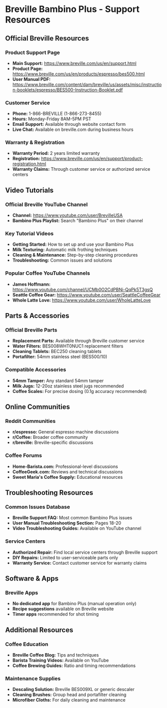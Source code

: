 # Breville Bambino Plus - Support Resources

## Official Breville Resources

### Product Support Page
- **Main Support:** https://www.breville.com/us/en/support.html
- **Product Page:** https://www.breville.com/us/en/products/espresso/bes500.html
- **User Manual PDF:** https://www.breville.com/content/dam/breville/us/assets/misc/instruction-booklets/espresso/BES500-Instruction-Booklet.pdf

### Customer Service
- **Phone:** 1-866-BREVILLE (1-866-273-8455)
- **Hours:** Monday-Friday 8AM-5PM PST
- **Email Support:** Available through website contact form
- **Live Chat:** Available on breville.com during business hours

### Warranty & Registration
- **Warranty Period:** 2 years limited warranty
- **Registration:** https://www.breville.com/us/en/support/product-registration.html
- **Warranty Claims:** Through customer service or authorized service centers

## Video Tutorials

### Official Breville YouTube Channel
- **Channel:** https://www.youtube.com/user/BrevilleUSA
- **Bambino Plus Playlist:** Search "Bambino Plus" on their channel

### Key Tutorial Videos
- **Getting Started:** How to set up and use your Bambino Plus
- **Milk Texturing:** Automatic milk frothing techniques
- **Cleaning & Maintenance:** Step-by-step cleaning procedures
- **Troubleshooting:** Common issues and solutions

### Popular Coffee YouTube Channels
- **James Hoffmann:** https://www.youtube.com/channel/UCMb0O2CdPBNi-QqPk5T3gsQ
- **Seattle Coffee Gear:** https://www.youtube.com/user/SeattleCoffeeGear
- **Whole Latte Love:** https://www.youtube.com/user/WholeLatteLove

## Parts & Accessories

### Official Breville Parts
- **Replacement Parts:** Available through Breville customer service
- **Water Filters:** BES008WHT0NUC1 replacement filters
- **Cleaning Tablets:** BEC250 cleaning tablets
- **Portafilter:** 54mm stainless steel (BES500/10)

### Compatible Accessories
- **54mm Tamper:** Any standard 54mm tamper
- **Milk Jugs:** 12-20oz stainless steel jugs recommended
- **Coffee Scales:** For precise dosing (0.1g accuracy recommended)

## Online Communities

### Reddit Communities
- **r/espresso:** General espresso machine discussions
- **r/Coffee:** Broader coffee community
- **r/breville:** Breville-specific discussions

### Coffee Forums
- **Home-Barista.com:** Professional-level discussions
- **CoffeeGeek.com:** Reviews and technical discussions
- **Sweet Maria's Coffee Supply:** Educational resources

## Troubleshooting Resources

### Common Issues Database
- **Breville Support FAQ:** Most common Bambino Plus issues
- **User Manual Troubleshooting Section:** Pages 18-20
- **Video Troubleshooting Guides:** Available on YouTube channel

### Service Centers
- **Authorized Repair:** Find local service centers through Breville support
- **DIY Repairs:** Limited to user-serviceable parts only
- **Warranty Service:** Contact customer service for warranty claims

## Software & Apps

### Breville Apps
- **No dedicated app** for Bambino Plus (manual operation only)
- **Recipe suggestions** available on Breville website
- **Timer apps** recommended for shot timing

## Additional Resources

### Coffee Education
- **Breville Coffee Blog:** Tips and techniques
- **Barista Training Videos:** Available on YouTube
- **Coffee Brewing Guides:** Ratio and timing recommendations

### Maintenance Supplies
- **Descaling Solution:** Breville BES009XL or generic descaler
- **Cleaning Brushes:** Group head and portafilter cleaning
- **Microfiber Cloths:** For daily cleaning and maintenance
